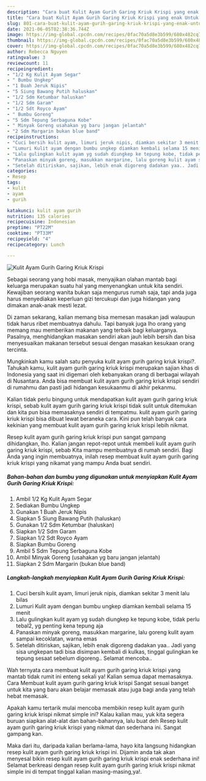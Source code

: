 ```yaml
---
description: "Cara buat Kulit Ayam Gurih Garing Kriuk Krispi yang enak Untuk Jualan"
title: "Cara buat Kulit Ayam Gurih Garing Kriuk Krispi yang enak Untuk Jualan"
slug: 801-cara-buat-kulit-ayam-gurih-garing-kriuk-krispi-yang-enak-untuk-jualan
date: 2021-06-05T02:38:36.744Z
image: https://img-global.cpcdn.com/recipes/0fac70a5d8e3b599/680x482cq70/kulit-ayam-gurih-garing-kriuk-krispi-foto-resep-utama.jpg
thumbnail: https://img-global.cpcdn.com/recipes/0fac70a5d8e3b599/680x482cq70/kulit-ayam-gurih-garing-kriuk-krispi-foto-resep-utama.jpg
cover: https://img-global.cpcdn.com/recipes/0fac70a5d8e3b599/680x482cq70/kulit-ayam-gurih-garing-kriuk-krispi-foto-resep-utama.jpg
author: Rebecca Nguyen
ratingvalue: 3
reviewcount: 11
recipeingredient:
- "1/2 Kg Kulit Ayam Segar"
- " Bumbu Ungkep"
- "1 Buah Jeruk Nipis"
- "5 Siung Bawang Putih haluskan"
- "1/2 Sdm Ketumbar haluskan"
- "1/2 Sdm Garam"
- "1/2 Sdt Royco Ayam"
- " Bumbu Goreng"
- "5 Sdm Tepung Serbaguna Kobe"
- " Minyak Goreng usahakan yg baru jangan jelantah"
- "2 Sdm Margarin bukan blue band"
recipeinstructions:
- "Cuci bersih kulit ayam, limuri jeruk nipis, diamkan sekitar 3 menit lalu bilas"
- "Lumuri Kulit ayam dengan bumbu ungkep diamkan kembali selama 15 menit"
- "Lalu gulingkan kulit ayam yg sudah diungkep ke tepung kobe, tidak perlu tebal2, yg penting kena tepung aja"
- "Panaskan minyak goreng, masukkan margarine, lalu goreng kulit ayam sampai kecoklatan, warna emas"
- "Setelah ditiriskan, sajikan, lebih enak digoreng dadakan yaa.. Jadi yang sisa ungkepan tadi bisa disimpan kembali di kulkas, tinggal gulingkan ke tepung sesaat sebelum digoreng.. Selamat mencoba.."
categories:
- Resep
tags:
- kulit
- ayam
- gurih

katakunci: kulit ayam gurih 
nutrition: 135 calories
recipecuisine: Indonesian
preptime: "PT22M"
cooktime: "PT33M"
recipeyield: "4"
recipecategory: Lunch

---
```



![Kulit Ayam Gurih Garing Kriuk Krispi](https://img-global.cpcdn.com/recipes/0fac70a5d8e3b599/680x482cq70/kulit-ayam-gurih-garing-kriuk-krispi-foto-resep-utama.jpg)

Sebagai seorang yang hobi masak, menyajikan olahan mantab bagi keluarga merupakan suatu hal yang menyenangkan untuk kita sendiri. Kewajiban seorang  wanita bukan saja mengurus rumah saja, tapi anda juga harus menyediakan keperluan gizi tercukupi dan juga hidangan yang dimakan anak-anak mesti lezat.

Di zaman  sekarang, kalian memang bisa memesan masakan jadi walaupun tidak harus ribet membuatnya dahulu. Tapi banyak juga lho orang yang memang mau memberikan makanan yang terbaik bagi keluarganya. Pasalnya, menghidangkan masakan sendiri akan jauh lebih bersih dan bisa menyesuaikan makanan tersebut sesuai dengan masakan kesukaan orang tercinta. 



Mungkinkah kamu salah satu penyuka kulit ayam gurih garing kriuk krispi?. Tahukah kamu, kulit ayam gurih garing kriuk krispi merupakan sajian khas di Indonesia yang saat ini digemari oleh kebanyakan orang di berbagai wilayah di Nusantara. Anda bisa membuat kulit ayam gurih garing kriuk krispi sendiri di rumahmu dan pasti jadi hidangan kesukaanmu di akhir pekanmu.

Kalian tidak perlu bingung untuk mendapatkan kulit ayam gurih garing kriuk krispi, sebab kulit ayam gurih garing kriuk krispi tidak sulit untuk ditemukan dan kita pun bisa memasaknya sendiri di tempatmu. kulit ayam gurih garing kriuk krispi bisa dibuat lewat beraneka cara. Kini pun telah banyak cara kekinian yang membuat kulit ayam gurih garing kriuk krispi lebih nikmat.

Resep kulit ayam gurih garing kriuk krispi pun sangat gampang dihidangkan, lho. Kalian jangan repot-repot untuk membeli kulit ayam gurih garing kriuk krispi, sebab Kita mampu membuatnya di rumah sendiri. Bagi Anda yang ingin membuatnya, inilah resep membuat kulit ayam gurih garing kriuk krispi yang nikamat yang mampu Anda buat sendiri.

<!--inarticleads1-->

##### Bahan-bahan dan bumbu yang digunakan untuk menyiapkan Kulit Ayam Gurih Garing Kriuk Krispi:

1. Ambil 1/2 Kg Kulit Ayam Segar
1. Sediakan  Bumbu Ungkep
1. Gunakan 1 Buah Jeruk Nipis
1. Siapkan 5 Siung Bawang Putih (haluskan)
1. Gunakan 1/2 Sdm Ketumbar (haluskan)
1. Siapkan 1/2 Sdm Garam
1. Siapkan 1/2 Sdt Royco Ayam
1. Siapkan  Bumbu Goreng
1. Ambil 5 Sdm Tepung Serbaguna Kobe
1. Ambil  Minyak Goreng (usahakan yg baru jangan jelantah)
1. Siapkan 2 Sdm Margarin (bukan blue band)




<!--inarticleads2-->

##### Langkah-langkah menyiapkan Kulit Ayam Gurih Garing Kriuk Krispi:

1. Cuci bersih kulit ayam, limuri jeruk nipis, diamkan sekitar 3 menit lalu bilas
1. Lumuri Kulit ayam dengan bumbu ungkep diamkan kembali selama 15 menit
1. Lalu gulingkan kulit ayam yg sudah diungkep ke tepung kobe, tidak perlu tebal2, yg penting kena tepung aja
1. Panaskan minyak goreng, masukkan margarine, lalu goreng kulit ayam sampai kecoklatan, warna emas
1. Setelah ditiriskan, sajikan, lebih enak digoreng dadakan yaa.. Jadi yang sisa ungkepan tadi bisa disimpan kembali di kulkas, tinggal gulingkan ke tepung sesaat sebelum digoreng.. Selamat mencoba..




Wah ternyata cara membuat kulit ayam gurih garing kriuk krispi yang mantab tidak rumit ini enteng sekali ya! Kalian semua dapat memasaknya. Cara Membuat kulit ayam gurih garing kriuk krispi Sangat sesuai banget untuk kita yang baru akan belajar memasak atau juga bagi anda yang telah hebat memasak.

Apakah kamu tertarik mulai mencoba membikin resep kulit ayam gurih garing kriuk krispi nikmat simple ini? Kalau kalian mau, yuk kita segera buruan siapkan alat-alat dan bahan-bahannya, lalu buat deh Resep kulit ayam gurih garing kriuk krispi yang nikmat dan sederhana ini. Sangat gampang kan. 

Maka dari itu, daripada kalian berlama-lama, hayo kita langsung hidangkan resep kulit ayam gurih garing kriuk krispi ini. Dijamin anda tak akan menyesal bikin resep kulit ayam gurih garing kriuk krispi enak sederhana ini! Selamat berkreasi dengan resep kulit ayam gurih garing kriuk krispi nikmat simple ini di tempat tinggal kalian masing-masing,ya!.

